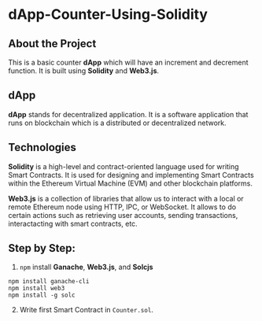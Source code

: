 # dApp-Counter-Using-Solidity

## About the Project

This is a basic counter **dApp** which will have an increment and decrement function. It is built using **Solidity** and **Web3.js**. 

## dApp 

**dApp** stands for decentralized application. It is a software application that runs on blockchain which is a distributed or decentralized network.   

## Technologies 

**Solidity** is a high-level and contract-oriented language used for writing Smart Contracts. It is used for designing and implementing Smart Contracts within the Ethereum Virtual Machine (EVM) and other blockchain platforms. 

**Web3.js** is a collection of libraries that allow us to interact with a local or remote Ethereum node using HTTP, IPC, or WebSocket. It allows to do certain actions such as retrieving user accounts, sending transactions, interactacting with smart contracts, etc.

## Step by Step: 

1. `npm` install **Ganache**, **Web3.js**, and **Solcjs**
```gitbash  
npm install ganache-cli 
npm install web3 
npm install -g solc  
```

2. Write first Smart Contract in `Counter.sol`.
